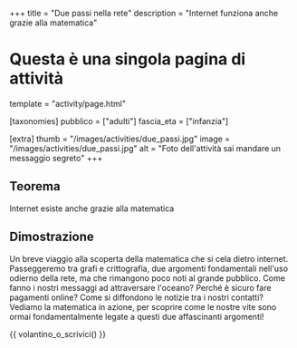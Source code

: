 +++
title = "Due passi nella rete"
description = "Internet funziona anche grazie alla matematica"

# Questa è una singola pagina di attività
template = "activity/page.html"

[taxonomies]
pubblico = ["adulti"]
fascia_eta = ["infanzia"]

[extra]
thumb = "/images/activities/due_passi.jpg"
image = "/images/activities/due_passi.jpg"
alt = "Foto dell'attività sai mandare un messaggio segreto"
+++
## Teorema

Internet esiste anche grazie alla matematica

## Dimostrazione

Un breve viaggio alla scoperta della matematica che si cela dietro
internet. Passeggeremo tra grafi e crittografia, due argomenti
fondamentali nell'uso odierno della rete, ma che rimangono poco
noti al grande pubblico. Come fanno i nostri messaggi ad
attraversare l'oceano? Perché è sicuro fare pagamenti online? Come
si diffondono le notizie tra i nostri contatti?
Vediamo la matematica in azione, per scoprire come le nostre vite
sono ormai fondamentalmente legate a questi due affascinanti
argomenti!

{{ volantino_o_scrivici() }}
